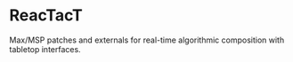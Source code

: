 ReacTacT
========

Max/MSP patches and externals for real-time algorithmic composition with tabletop interfaces.

